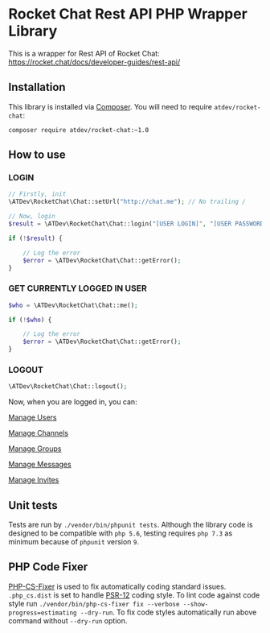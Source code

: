 # Rocket Chat Rest API PHP Wrapper Library

This is a wrapper for Rest API of Rocket Chat: https://rocket.chat/docs/developer-guides/rest-api/

## Installation

This library is installed via [Composer](http://getcomposer.org/). You will need to require `atdev/rocket-chat`:

```
composer require atdev/rocket-chat:~1.0
```

## How to use

### LOGIN

```php
// Firstly, init
\ATDev\RocketChat\Chat::setUrl("http://chat.me"); // No trailing /

// Now, login
$result = \ATDev\RocketChat\Chat::login("[USER LOGIN]", "[USER PASSWORD]");

if (!$result) {

	// Log the error
	$error = \ATDev\RocketChat\Chat::getError();
}
```

### GET CURRENTLY LOGGED IN USER

```php
$who = \ATDev\RocketChat\Chat::me();

if (!$who) {

	// Log the error
	$error = \ATDev\RocketChat\Chat::getError();
}
```

### LOGOUT

```php
\ATDev\RocketChat\Chat::logout();
```

Now, when you are logged in, you can:

[Manage Users](src/Users)

[Manage Channels](src/Channels)

[Manage Groups](src/Groups)

[Manage Messages](src/Messages)

[Manage Invites](src/Invites)

## Unit tests

Tests are run by `./vendor/bin/phpunit tests`. Although the library code is designed to be compatible with `php 5.6`, testing
requires `php 7.3` as minimum because of `phpunit` version `9`.

## PHP Code Fixer

[PHP-CS-Fixer](https://github.com/FriendsOfPHP/PHP-CS-Fixer) is used to fix automatically coding standard issues.
`.php_cs.dist` is set to handle [PSR-12](https://www.php-fig.org/psr/psr-12/) coding style.
To lint code against code style run `./vendor/bin/php-cs-fixer fix --verbose --show-progress=estimating --dry-run`.
To fix code styles automatically run above command without `--dry-run` option.
